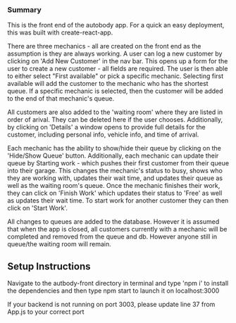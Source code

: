 ### Summary

This is the front end of the autobody app. For a quick an easy deployment, this was built with create-react-app. 

There are three mechanics - all are created on the front end as the assumption is they are always working. A user can log a new customer by clicking on 'Add New Customer' in the nav bar. This opens up a form for the user to create a new customer - all fields are required. The user is then able to either select "First available" or pick a specific mechanic. Selecting first available will add the customer to the mechanic who has the shortest queue. If a specific mechanic is selected, then the customer will be added to the end of that mechanic's queue.

All customers are also added to the 'waiting room' where they are listed in order of arival. They can be deleted here if the user chooses. Additionally, by clicking on 'Details' a window opens to provide full details for the customer, including personal info, vehicle info, and time of arrival.

Each mechanic has the ability to show/hide their queue by clicking on the 'Hide/Show Queue' button. Additionally, each mechanic can update their queue by Starting work - which pushes their first customer from their queue into their garage. This changes the mechanic's status to busy, shows who they are working with, updates their wait time, and updates their queue as well as the waiting room's queue. Once the mechanic finishes their work, they can click on 'Finish Work' which updates their status to 'Free' as well as updates their wait time. To start work for another customer they can then click on 'Start Work'.

All changes to queues are added to the database. However it is assumed that when the app is closed, all customers currently with a mechanic will be completed and removed from the queue and db. However anyone still in queue/the waiting room will remain.



## Setup Instructions
Navigate to the autbody-front directory in terminal and type 'npm i' to install the dependencies and then type npm start to launch it on localhost:3000

If your backend is not running on port 3003, please update line 37 from App.js to your correct port